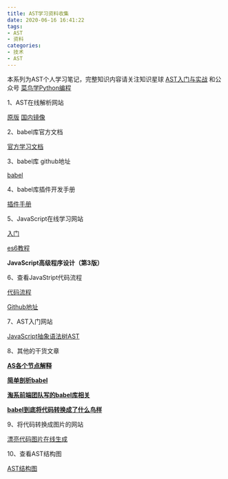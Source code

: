 ```yaml
---
title: AST学习资料收集
date: 2020-06-16 16:41:22
tags:
- AST
- 资料
categories:
- 技术
- AST
---
```


本系列为AST个人学习笔记，完整知识内容请关注知识星球 [AST入门与实战](https://wx.zsxq.com/) 和公众号 [菜鸟学Python编程]()



1、AST在线解析网站

[原版](https://astexplorer.net/)  [国内镜像](https://blogz.gitee.io/ast/)

2、babel库官方文档

[官方学习文档](https://babeljs.io/docs/en/)

3、babel库 github地址

[babel](https://github.com/babel/babel)

4、babel库插件开发手册

[插件手册](https://blog.csdn.net/weixin_33826609/article/details/93164633#toc-visitors)

5、JavaScript在线学习网站

[入门](https://wangdoc.com/javascript/index.html)

[es6教程](https://es6.ruanyifeng.com/)

**JavaScript高级程序设计（第3版）**

6、查看JavaStript代码流程

[代码流程](https://bogdan-lyashenko.github.io/js-code-to-svg-flowchart/docs/live-editor/index.html)

[Github地址](https://github.com/Bogdan-Lyashenko/js-code-to-svg-flowchart)

7、AST入门网站

[JavaScript抽象语法树AST](https://github.com/yacan8/blog/blob/master/posts/JavaScript抽象语法树AST.md)

8、其他的干货文章

[**AS各个节点解释**](https://github.com/babel/babylon/blob/master/ast/spec.md)

[**简单剖析babel**](http://www.alloyteam.com/2017/04/analysis-of-babel-babel-overview/)

[**淘系前端团队写的babel库相关**](https://fed.taobao.org/blog/taofed/do71ct/babel-plugins/)

[**babel到底将代码转换成了什么鸟样**](http://www.alloyteam.com/2016/05/babel-code-into-a-bird-like/)

9、将代码转换成图片的网站

[漂亮代码图片在线生成](https://carbon.now.sh/)

10、查看AST结构图

[AST结构图](https://resources.jointjs.com/demos/rappid/apps/Ast/index.html)

